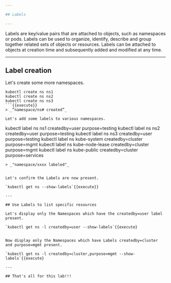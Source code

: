 ```yaml
---

## Labels

---
```


Labels are key/value pairs that are attached to objects, such as namespaces or pods.  Labels can be used to organize, identify, describe and group together related sets of objects or resources.  Labels can be attached to objects at creation time and subsequently added and modified at any time.

---

## Label creation

Let's create some more namespaces.

```
kubectl create ns ns1
kubectl create ns ns2
kubectl create ns ns3
```{{execute}}
> _“namespace/ns# created”_

Let's add some labels to various namespaces.

```
kubectl label ns ns1 createdby=user purpose=testing
kubectl label ns ns2 createdby=user purpose=testing
kubectl label ns ns3 createdby=user purpose=testing
kubectl label ns kube-system createdby=cluster purpose=mgmt
kubectl label ns kube-node-lease createdby=cluster purpose=mgmt
kubectl label ns kube-public createdby=cluster purpose=services
```{{execute}}
> _"namespace/xxxx labeled"_


Let's confirm the Labels are now present.

`kubectl get ns --show-labels`{{execute}}

---

## Use Labels to list specific resources

Let's display only the Namespaces which have the createdby=user label present.

`kubectl get ns -l createdby=user --show-labels`{{execute}


Now display only the Namespaces which have Labels createdby=cluster and purpose=mgmt present.

`kubectl get ns -l createdby=cluster,purpose=mgmt --show-labels`{{execute}

---

## That's all for this lab!!!

